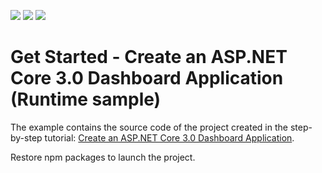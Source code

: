 <!-- default badges list -->
![](https://img.shields.io/endpoint?url=https://codecentral.devexpress.com/api/v1/VersionRange/215337829/19.1.7%2B)
[![](https://img.shields.io/badge/Open_in_DevExpress_Support_Center-FF7200?style=flat-square&logo=DevExpress&logoColor=white)](https://supportcenter.devexpress.com/ticket/details/T827756)
[![](https://img.shields.io/badge/📖_How_to_use_DevExpress_Examples-e9f6fc?style=flat-square)](https://docs.devexpress.com/GeneralInformation/403183)
<!-- default badges end -->
# Get Started - Create an ASP.NET Core 3.0 Dashboard Application (Runtime sample)


The example contains the source code of the project created in the step-by-step tutorial: [Create an ASP.NET Core 3.0 Dashboard Application](https://docs.devexpress.com/Dashboard/401369?v=19.1).

Restore npm packages to launch the project.
